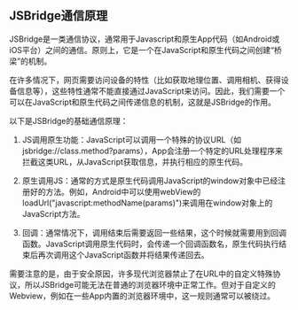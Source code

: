## JSBridge通信原理

JSBridge是一类通信协议，通常用于Javascript和原生App代码（如Android或iOS平台）之间的通信。原则上，它是一个在JavaScript和原生代码之间创建“桥梁”的机制。

在许多情况下，网页需要访问设备的特性（比如获取地理位置、调用相机、获得设备信息等），这些特性通常不能直接通过JavaScript来访问。因此，我们需要一个可以在JavaScript和原生代码之间传递信息的机制，这就是JSBridge的作用。

以下是JSBridge的基础通信原理：

1. JS调用原生功能：JavaScript可以调用一个特殊的协议URL（如jsbridge://class.method?params），App会注册一个特定的URL处理程序来拦截这类URL，从JavaScript获取信息，并执行相应的原生代码。

2. 原生调用JS：通常的方式是原生代码调用JavaScript的window对象中已经注册好的方法。例如，Android中可以使用webView的loadUrl("javascript:methodName(params)")来调用在window对象上的JavaScript方法。

3. 回调：通常情况下，调用结束后需要返回一些结果，这个时候就需要用到回调函数。JavaScript调用原生代码时，会传递一个回调函数名，原生代码执行结束后再次调用这个JavaScript函数并将结果传递回去。

需要注意的是，由于安全原因，许多现代浏览器禁止了在URL中的自定义特殊协议，所以JSBridge可能无法在普通的浏览器环境中正常工作。但对于自定义的Webview，例如在一些App内置的浏览器环境中，这一规则通常可以被绕过。